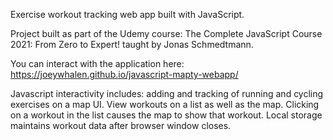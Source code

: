 Exercise workout tracking web app built with JavaScript.

Project built as part of the Udemy course: The Complete JavaScript Course 2021: From Zero to Expert! taught by Jonas Schmedtmann.

You can interact with the application here: https://joeywhalen.github.io/javascript-mapty-webapp/

Javascript interactivity includes: adding and tracking of running and cycling exercises on a map UI.  View workouts on a list as well as the map.  Clicking on a workout in the list causes the map to show that workout.  Local storage maintains workout data after browser window closes.

